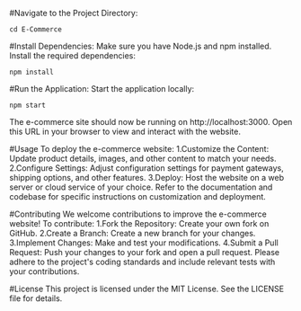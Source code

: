 #Navigate to the Project Directory:
```
cd E-Commerce
```

#Install Dependencies:
Make sure you have Node.js and npm installed. Install the required dependencies:
```
npm install
```

#Run the Application:
Start the application locally:
```
npm start
```
The e-commerce site should now be running on http://localhost:3000. Open this URL in your browser to view and interact with the website.

#Usage
To deploy the e-commerce website:
1.Customize the Content: Update product details, images, and other content to match your needs.
2.Configure Settings: Adjust configuration settings for payment gateways, shipping options, and other features.
3.Deploy: Host the website on a web server or cloud service of your choice.
Refer to the documentation and codebase for specific instructions on customization and deployment.

#Contributing
We welcome contributions to improve the e-commerce website! To contribute:
1.Fork the Repository: Create your own fork on GitHub.
2.Create a Branch: Create a new branch for your changes.
3.Implement Changes: Make and test your modifications.
4.Submit a Pull Request: Push your changes to your fork and open a pull request.
Please adhere to the project's coding standards and include relevant tests with your contributions.

#License
This project is licensed under the MIT License. See the LICENSE file for details.
